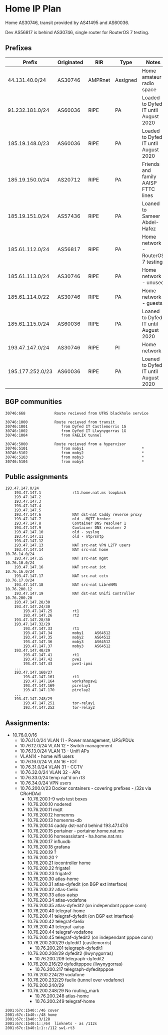 # Home IP Plan

Home AS30746, transit provided by AS41495 and AS60036.

Dev AS56817 is behind AS30746, single router for RouterOS 7 testing.

## Prefixes

| Prefix              | Originated  | RIR           | Type       | Notes                                    |
|---------------------|------------ |---------------|------------|------------------------------------------|
| 44.131.40.0/24      | AS30746     |   AMPRnet     |  Assigned  | Home amateur radio space                 |
| 91.232.181.0/24     | AS60036     |   RIPE        |  PA        | Loaded to Dyfed IT until August 2020     |
| 185.19.148.0/23     | AS60036     |   RIPE        |  PA        | Loaded to Dyfed IT until August 2020     |
| 185.19.150.0/24     | AS20712     |   RIPE        |  PA        | Friends and family AAISP FTTC lines      |
| 185.19.151.0/24     | AS57436     |   RIPE        |  PA        | Loaned to Sameer Abdel-Hafez             |
| 185.61.112.0/24     | AS56817     |   RIPE        |  PA        | Home network - RouterOS 7 testing        |
| 185.61.113.0/24     | AS30746     |   RIPE        |  PA        | Home network - unused                    |
| 185.61.114.0/22     | AS30746     |   RIPE        |  PA        | Home network - guests                    |
| 185.61.115.0/24     | AS60036     |   RIPE        |  PA        | Loaned to Dyfed IT until August 2020     |
| 193.47.147.0/24     | AS30746     |   RIPE        |  PI        | Home network                             |
| 195.177.252.0/23    | AS60036     |   RIPE        |  PA        | Loaned to Dyfed IT until August 2020     |


## BGP communities

```
30746:668             Route recieved from UTRS blackhole service

30746:1000            Route recieved from transit
30746:1001               from Dyfed IT Castlemorris 1G
30746:1002               from Dyfed IT Llwynygorras 1G
30746:1004               from FAELIX tunnel

30746:5000            Route recieved from a hypervisor
30746:5101               from moby1                          *
30746:5102               from moby2                          *
30746:5103               from moby3                          *
30746:5104               from moby4                          *
```

## Public assignments

```
193.47.147.0/24
    193.47.147.1              rt1.home.nat.ms loopback
    193.47.147.2
    193.47.147.3
    193.47.147.4
    193.47.147.5
    193.47.147.6              NAT dst-nat Caddy reverse proxy
    193.47.147.7              old - MQTT broker
    193.47.147.8              Container DNS resolver 1
    193.47.147.9              Container DNS resolver 2
    193.47.147.10             old - syslog
    193.47.147.11             old - ntp/sntp
    193.47.147.12
    193.47.147.13             NAT src-nat VPN L2TP users
    193.47.147.14             NAT src-nat home              10.76.14.0/24
    193.47.147.15             NAT src-nat mgmt              10.76.10.0/24
    193.47.147.16             NAT src-nat iot               10.76.16.0/24
    193.47.147.17             NAT src-nat cctv              10.76.17.0/24
    193.47.147.18             NAT src-nat LibreNMS          10.76.200.12
    193.47.147.19             NAT dst-nat Unifi Controller  10.76.200.20
    193.47.147.20/30
    193.47.147.24/30
        193.47.147.25         rt1
        193.47.147.26         rt2
    193.47.147.28/30
    193.47.147.32/29
        193.47.147.33         rt1
        193.47.147.34         moby1     AS64512
        193.47.147.35         moby2     AS64512
        193.47.147.36         moby3     AS64512
        193.47.147.37         moby3     AS64512
    193.47.147.40/29
        193.47.147.41         rt1
        193.47.147.42         pve1
        193.47.147.43         pve1-ipmi
    ...
    193.47.147.160/27
        193.47.147.161        rt1
        193.47.147.164        workshopsw1
        193.47.147.169        pirelay1
        193.47.147.170        pirelay2
    ...
    193.47.147.248/29
        193.47.147.251        tor-relay1
        193.47.147.252        tor-relay2
```


## Assignments:

* 10.76.0.0/16
  * 10.76.11.0/24     VLAN 11 - Power management, UPS/PDUs
  * 10.76.12.0/24     VLAN 12 - Switch management
  * 10.76.13.0/24     VLAN 13 - Unifi APs
  * VLAN14 - home wifi users
  * 10.76.16.0/24     VLAN 16 - IOT
  * 10.76.31.0/24     VLAN 31 - CCTV  
  * 10.76.32.0/24     VLAN 32 - APs
  * 10.76.33.0/24     temp nat'd on rt3
  * 10.76.34.0/24     VPN users
  * 10.76.200.0/23    Docker containers - covering prefixes - /32s via CRoHDAd
     * 10.76.200.1-9  web test boxes
     * 10.76.200.10   nodered
     * 10.76.200.11   mqtt
     * 10.76.200.12   homenms
     * 10.76.200.13   homenms-db
     * 10.76.200.14   caddy dst-nat'd behind 193.47.147.6
     * 10.76.200.15   portainer - portainer.home.nat.ms
     * 10.76.200.16   homeassistant - ha.home.nat.ms
     * 10.76.200.17   influxdb
     * 10.76.200.18   grafana
     * 10.76.200.19   ?
     * 10.76.200.20   ?
     * 10.76.200.21   iocontroller home
     * 10.76.200.22   frigate1
     * 10.76.200.23   frigate2
     * 10.76.200.30   atlas-home
     * 10.76.200.31   atlas-dyfedit   (on BGP ext interface)
     * 10.76.200.32   atlas-faelix
     * 10.76.200.33   atlas-aaisp
     * 10.76.200.34   atlas-vodafone
     * 10.76.200.35   atlas-dyfedit2  (on independant pppoe conn)
     * 10.76.200.40   telegraf-home
     * 10.76.200.41   telegraf-dyfedit   (on BGP ext interface)
     * 10.76.200.42   telegraf-faelix
     * 10.76.200.43   telegraf-aaisp
     * 10.76.200.44   telegraf-vodafone
     * 10.76.200.45   telegraf-dyfedit2  (on independant pppoe conn)
     * 10.76.200.200/29    dyfedit1 (castlemorris)
       * 10.76.200.201 telegraph-dyfedit1
     * 10.76.200.208/29    dyfedit2 (llwynygorras)
       * 10.76.200.209 telegraph-dyfedit2
     * 10.76.200.216/29    dyfeditpppoe (llwynygorras)
       * 10.76.200.217 telegraph-dyfeditpppoe
     * 10.76.200.224/29    vodafone
     * 10.76.200.232/29    faelix (tunnel over vodafone)
     * 10.76.200.240/29
     * 10.76.200.248/29    No routing_mark
       * 10.76.200.248 atlas-home
       * 10.76.200.249 telegraf-home

```
2001:67c:1b40::/46 cover
2001:67c:1b40::/48 home
2001:67c:1b40::3/128
2001:67c:1b40:1::/64  linknets - as /112s
2001:67c:1b40:1:1::/112 sw1-rt3

```
